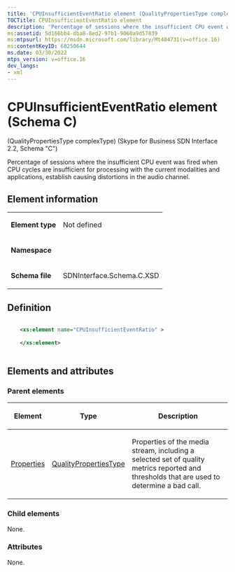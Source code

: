 ```yaml
---
title: 'CPUInsufficientEventRatio element (QualityPropertiesType complexType)' (Schema C)
TOCTitle: CPUInsufficientEventRatio element
description: 'Percentage of sessions where the insufficient CPU event was fired when CPU cycles are insufficient for processing with the current modalities and applications, establish causing distortions in the audio channel.'
ms:assetid: 5d166bb4-dba8-8ed2-97b1-9060a9d57839
ms:mtpsurl: https://msdn.microsoft.com/library/Mt404731(v=office.16)
ms:contentKeyID: 68250644
ms.date: 03/30/2022
mtps_version: v=office.16
dev_langs:
- xml
---
```


# CPUInsufficientEventRatio element (Schema C)

(QualityPropertiesType complexType) (Skype for Business SDN Interface 2.2, Schema "C")

Percentage of sessions where the insufficient CPU event was fired when CPU cycles are insufficient for processing with the current modalities and applications, establish causing distortions in the audio channel. 

## Element information

<table>

<tbody>
<tr class="odd">
<td><p><strong>Element type</strong></p></td>
<td><p>Not defined</p></td>
</tr>
<tr class="even">
<td><p><strong>Namespace</strong></p></td>
<td><p></p></td>
</tr>
<tr class="odd">
<td><p><strong>Schema file</strong></p></td>
<td><p>SDNInterface.Schema.C.XSD</p></td>
</tr>
</tbody>
</table>


## Definition

```xml

    <xs:element name="CPUInsufficientEventRatio" >
    
    </xs:element>
  
```

## Elements and attributes

### Parent elements

<table>

<thead>
<tr class="header">
<th><p>Element</p></th>
<th><p>Type</p></th>
<th><p>Description</p></th>
</tr>
</thead>
<tbody>
<tr class="odd">
<td><p><a href="properties-element-qualitytype-complextype-skype-for-business-sdn-interface-2-2-schema-c.md">Properties</a></p></td>
<td><p><a href="qualitypropertiestype-complextype-skype-for-business-sdn-interface-2-2-schema-c.md">QualityPropertiesType</a></p></td>
<td><p>Properties of the media stream, including a selected set of quality metrics reported and thresholds that are used to determine a bad call.</p></td>
</tr>
</tbody>
</table>


### Child elements

None.

### Attributes

None.
